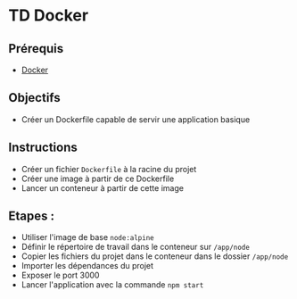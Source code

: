 # TD Docker

## Prérequis

- [Docker](https://docs.docker.com/get-docker/)

## Objectifs

- Créer un Dockerfile capable de servir une application basique

## Instructions

- Créer un fichier `Dockerfile` à la racine du projet
- Créer une image à partir de ce Dockerfile
- Lancer un conteneur à partir de cette image

## Etapes :

- Utiliser l'image de base `node:alpine`
- Définir le répertoire de travail dans le conteneur sur `/app/node`
- Copier les fichiers du projet dans le conteneur dans le dossier `/app/node`
- Importer les dépendances du projet
- Exposer le port 3000
- Lancer l'application avec la commande `npm start`

